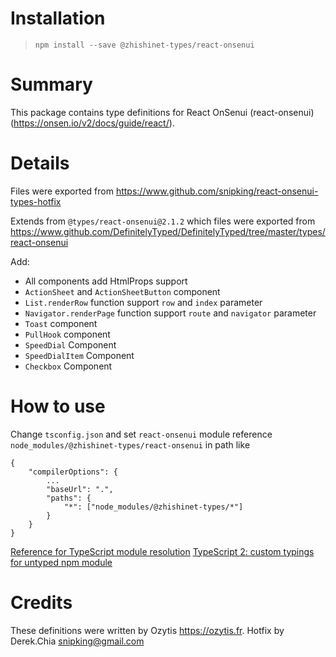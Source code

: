 # Installation
> `npm install --save @zhishinet-types/react-onsenui`

# Summary
This package contains type definitions for React OnSenui (react-onsenui) (https://onsen.io/v2/docs/guide/react/).

# Details
Files were exported from https://www.github.com/snipking/react-onsenui-types-hotfix

Extends from `@types/react-onsenui@2.1.2` which files were exported from https://www.github.com/DefinitelyTyped/DefinitelyTyped/tree/master/types/react-onsenui

Add:
 - All components add HtmlProps support
 - `ActionSheet` and `ActionSheetButton` component
 - `List.renderRow` function support `row` and `index` parameter
 - `Navigator.renderPage` function support `route` and `navigator` parameter
 - `Toast` component
 - `PullHook` component
 - `SpeedDial` Component
 - `SpeedDialItem` Component
 - `Checkbox` Component

# How to use

Change `tsconfig.json` and set `react-onsenui` module reference `node_modules/@zhishinet-types/react-onsenui` in path like

```
{
    "compilerOptions": {
        ...
        "baseUrl": ".",
        "paths": {
            "*": ["node_modules/@zhishinet-types/*"]
        }
    }
}
```

[Reference for TypeScript module resolution](https://www.typescriptlang.org/docs/handbook/module-resolution.html)
[TypeScript 2: custom typings for untyped npm module](https://stackoverflow.com/questions/40222162/typescript-2-custom-typings-for-untyped-npm-module)

# Credits
These definitions were written by Ozytis <https://ozytis.fr>. Hotfix by Derek.Chia <snipking@gmail.com>
